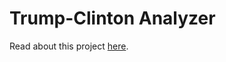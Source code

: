 # Trump-Clinton Analyzer

Read about this project [here](https://medium.com/@omgimanerd/the-wordy-words-of-hillary-clinton-and-donald-trump-59d0bed33b74#.ewygb0ulr).
